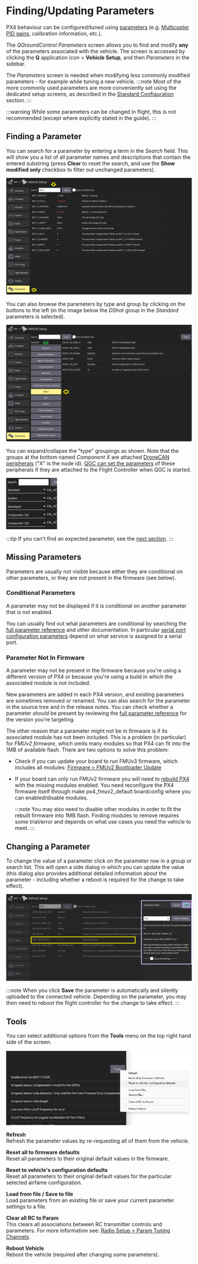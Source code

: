 # Finding/Updating Parameters

PX4 behaviour can be configured/tuned using [parameters](../advanced_config/parameter_reference.md) (e.g. [Multicopter PID gains](../config_mc/pid_tuning_guide_multicopter.md), calibration information, etc.).

The _QGroundControl Parameters_ screen allows you to find and modify **any** of the parameters associated with the vehicle. The screen is accessed by clicking the **Q** application icon > **Vehicle Setup**, and then _Parameters_ in the sidebar.

The _Parameters_ screen is needed when modifying less commonly modified parameters - for example while tuning a new vehicle. :::note Most of the more commonly used parameters are more conveniently set using the dedicated setup screens, as described in the [Standard Configuration](../config/README.md) section.
:::

:::warning
While some parameters can be changed in flight, this is not recommended (except where explicitly stated in the guide).
:::

<a id="finding"></a>

## Finding a Parameter

You can search for a parameter by entering a term in the _Search_ field. This will show you a list of all parameter names and descriptions that contain the entered substring (press **Clear** to reset the search, and use the **Show modified only** checkbox to filter out unchanged parameters).

![Parameters Search](../../assets/qgc/setup/parameters/parameters_search.png)

You can also browse the parameters by type and group by clicking on the buttons to the left (in the image below the _DShot_ group in the _Standard_ parameters is selected).

![Parameters Screen](../../assets/qgc/setup/parameters/parameters_px4.png)

You can expand/collapse the "type" groupings as shown. Note that the groups at the bottom named _Component X_ are attached [DroneCAN peripherals](../dronecan/README.md#qgc-cannode-parameter-configuration) ("X" is the node id). [QGC can set the parameters](../dronecan/README.md#qgc-cannode-parameter-configuration) of these peripherals if they are attached to the Flight Controller when QGC is started.

![Parameters Types - collapsed](../../assets/qgc/setup/parameters/parameters_types.png)

:::tip
If you can't find an expected parameter, see the [next section](#missing).
:::

<a id="missing"></a>

## Missing Parameters

Parameters are usually not visible because either they are conditional on other parameters, or they are not present in the firmware (see below).

### Conditional Parameters

A parameter may not be displayed if it is conditional on another parameter that is not enabled.

You can usually find out what parameters are conditional by searching the [full parameter reference](../advanced_config/parameter_reference.md) and other documentation. In particular [serial port configuration parameters](../peripherals/serial_configuration.md) depend on what service is assigned to a serial port.

### Parameter Not In Firmware

A parameter may not be present in the firmware because you're using a different version of PX4 or because you're using a build in which the associated module is not included.

New parameters are added in each PX4 version, and existing parameters are sometimes removed or renamed. You can also search for the parameter in the source tree and in the release notes. You can check whether a parameter _should_ be present by reviewing the [full parameter reference](../advanced_config/parameter_reference.md) for the version you're targeting.

The other reason that a parameter might not be in firmware is if its associated module has not been included. This is a problem (in particular) for _FMUv2 firmware_, which omits many modules so that PX4 can fit into the 1MB of available flash. There are two options to solve this problem:

- Check if you can update your board to run FMUv3 firmware, which includes all modules: [Firmware > FMUv2 Bootloader Update](../config/firmware.md#bootloader)
- If your board can only run FMUv2 firmware you will need to [rebuild PX4](../dev_setup/building_px4.md) with the missing modules enabled. You need reconfigure the PX4 firmware itself through make px4_fmuv2_default boardconfig where you can enabled/disable modules.

  :::note
You may also need to disable other modules in order to fit the rebuilt firmware into 1MB flash.
Finding modules to remove requires some trial/error and depends on what use cases you need the vehicle to meet.
:::

<a id="changing"></a>

## Changing a Parameter

To change the value of a parameter click on the parameter row in a group or search list. This will open a side dialog in which you can update the value (this dialog also provides additional detailed information about the parameter - including whether a reboot is required for the change to take effect).

![Changing a parameter value](../../assets/qgc/setup/parameters/parameters_changing.png)

:::note
When you click **Save** the parameter is automatically and silently uploaded to the connected vehicle. Depending on the parameter, you may then need to reboot the flight controller for the change to take effect.
:::

## Tools

You can select additional options from the **Tools** menu on the top right hand side of the screen.

![Tools menu](../../assets/qgc/setup/parameters/parameters_tools_menu.png)

**Refresh** <br />Refresh the parameter values by re-requesting all of them from the vehicle.

**Reset all to firmware defaults** <br>Reset all parameters to their original default values in the firmware.

**Reset to vehicle's configuration defaults** <br>Reset all parameters to their original default values for the particular selected airfame configuration.

**Load from file / Save to file** <br />Load parameters from an existing file or save your current parameter settings to a file.

**Clear all RC to Param** <br>This clears all associations between RC transmitter controls and parameters. For more information see: [Radio Setup > Param Tuning Channels](../config/radio.md#param-tuning-channels).

**Reboot Vehicle** <br />Reboot the vehicle (required after changing some parameters).

